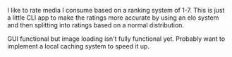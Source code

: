 I like to rate media I consume based on a ranking system of 1-7. This is just a little CLI app to make the ratings more accurate by using an elo system and then splitting into ratings based on a normal distribution.

GUI functional but image loading isn't fully functional yet. Probably want to implement a local caching system to speed it up.
